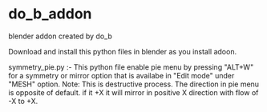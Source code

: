 # do_b_addon
blender addon created by do_b


Download and install this python files in blender as you install adoon.

symmetry_pie.py :-  This python file enable pie menu by pressing "ALT+W" for a symmetry or mirror option that is availabe in "Edit mode" under "MESH" option.
                     Note: This is destructive process.
                           The direction in pie menu is opposite of default. if it +X it will mirror in positive X direction with flow of -X to +X.
